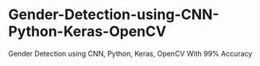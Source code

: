 # Gender-Detection-using-CNN-Python-Keras-OpenCV
Gender Detection using CNN, Python, Keras, OpenCV  With 99% Accuracy 
